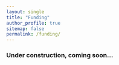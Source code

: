 ```yaml
---
layout: single
title: "Funding"
author_profile: true
sitemap: false
permalink: /funding/
---
```

### Under construction, coming soon...